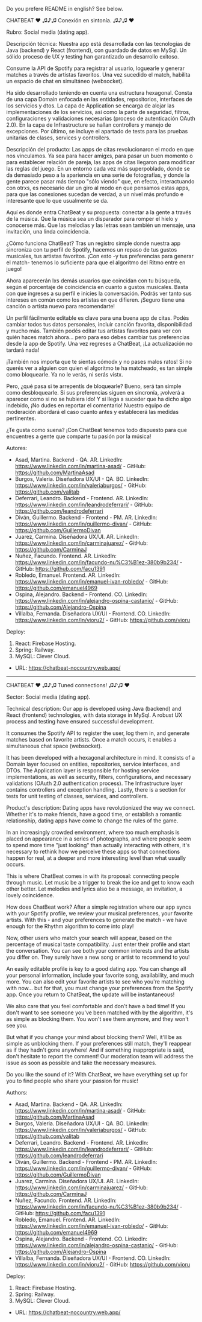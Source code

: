 Do you prefere README in english? See below.

CHATBEAT ♥ ♫♪♫ Conexión en sintonía. ♫♪♫ ♥

Rubro: Social media (dating app).

Descripción técnica: Nuestra app está desarrollada con las tecnologías de Java (backend) y React (frontend), con guardado de datos en MySql. Un sólido proceso de UX y testing han garantizado un desarrollo exitoso.

Consume la API de Spotify para registrar al usuario, loguearle y generar matches a través de artistas favoritos. Una vez sucedido el match, habilita un espacio de chat en simultáneo (websocket).

Ha sido desarrollado teniendo en cuenta una estructura hexagonal. Consta de una capa Domain enfocada en las entidades, repositorios, interfaces de los servicios y dtos. La capa de Application se encarga de alojar las implementaciones de los servicios, así como la parte de seguridad, filtros, configuraciones y validaciones necesarias (proceso de autenticación OAuth 2.0). En la capa de Infrastructure se hallan controllers y manejo de excepciones. Por último, se incluye el apartado de tests para las pruebas unitarias de clases, services y controllers.

Descripción del producto: Las apps de citas revolucionaron el modo en que nos vinculamos. Ya sea para hacer amigxs, para pasar un buen momento o para establecer relación de pareja, las apps de citas llegaron para modificar las reglas del juego.
En un entorno cada vez más superpoblado, donde se da demasiado peso a la apariencia en una serie de fotografías, y donde la gente parece pasar más tiempo "sólo viendo" que, en efecto, interactuando con otrxs, es necesario dar un giro al modo en que pensamos estas apps, para que las conexiones sucedan de verdad, a un nivel más profundo e interesante que lo que usualmente se da.

Aquí es donde entra ChatBeat y su propuesta: conectar a la gente a través de la música. Que la música sea un disparador para romper el hielo y conocerse más. Que las melodías y las letras sean también un mensaje, una invitación, una linda coincidencia.

¿Cómo funciona ChatBeat? Tras un registro simple donde nuestra app sincroniza con tu perfil de Spotify, hacemos un repaso de tus gustos musicales, tus artistas favoritos. ¡Con esto -y tus preferencias para generar el match- tenemos lo suficiente para que el algoritmo del Ritmo entre en juego!

Ahora aparecerán lxs demás usuarios que coincidan con tu búsqueda, según el porcentaje de coincidencia en cuanto a gustos musicales. Basta con que ingreses a su perfil e inicies la conversación. Podrás ver tanto sus intereses en común como los artistas en que difieren. ¡Seguro tiene una canción o artista nuevo para recomendarte!

Un perfil fácilmente editable es clave para una buena app de citas. Podés cambiar todos tus datos personales, incluir canción favorita, disponibilidad y mucho más. También podés editar tus artistas favoritos para ver con quién haces match ahora... pero para eso debes cambiar tus preferencias desde la app de Spotify. Una vez regreses a ChatBeat, ¡La actualización no tardará nada!

¡También nos importa que te sientas cómodx y no pases malos ratos! Si no querés ver a alguien con quien el algoritmo te ha matcheado, es tan simple como bloquearle. Ya no le verás, ni serás vistx.

Pero, ¿qué pasa si te arrepentís de bloquearle? Bueno, será tan simple como desbloquearle. Si sus preferencias siguen en sincronía, ¡volverá a aparecer como si no se hubiera ido! Y si llega a suceder que ha dicho algo indebido, ¡No dudes en reportar el comentario! Nuestro equipo de moderación abordará el caso cuanto antes y establecerá las medidas pertinentes.

¿Te gusta como suena? ¡Con ChatBeat tenemos todo dispuesto para que encuentres a gente que comparte tu pasión por la música!

Autores:
- Asad, Martina. Backend - QA. AR. LinkedIn: https://www.linkedin.com/in/martina-asad/ - GitHub: https://github.com/MartinaAsad
- Burgos, Valeria. Diseñadora UX/UI - QA. BO. LinkedIn: https://www.linkedin.com/in/valeriaburgos/ - GitHub: https://github.com/valitab
- Deferrari, Leandro. Backend - Frontend. AR. LinkedIn: https://www.linkedin.com/in/leandrodeferrari/ - GitHub: https://github.com/leandrodeferrari
- Diván, Guillermo. Backend - Frontend - PM. AR. LinkedIn: https://www.linkedin.com/in/guillermo-divan/ - GitHub: https://github.com/GuillermoDivan
- Juarez, Carmina. Diseñadora UX/UI. AR. LinkedIn: https://www.linkedin.com/in/carminajuarez/ - GitHub: https://github.com/CarminaJ
- Nuñez, Facundo. Frontend. AR. LinkedIn: https://www.linkedin.com/in/facundo-nu%C3%B1ez-380b9b234/ - GitHub: https://github.com/facu1391
- Robledo, Emanuel. Frontend. AR. LinkedIn: https://www.linkedin.com/in/emanuel-ivan-robledo/ - GitHub: https://github.com/emanuel4969
- Ospina, Alejandro. Backend - Frontend. CO. LinkedIn: https://www.linkedin.com/in/alejandro-ospina-castanio/ - GitHub: https://github.com/Alejandro-Ospina
- Villalba, Fernanda. Diseñadora UX/UI - Frontend. CO. LinkedIn: https://www.linkedin.com/in/vioru2/ - GitHub: https://github.com/vioru

Deploy:

1. React: Firebase Hosting.
2. Spring: Railway.
3. MySQL: Clever Cloud.

- URL: https://chatbeat-nocountry.web.app/

------------


CHATBEAT ♥ ♫♪♫ Tuned connections! ♫♪♫ ♥

Sector: Social media (dating app).

Technical description: Our app is developed using Java (backend) and React (frontend) technologies, with data storage in MySql. A robust UX process and testing have ensured successful development.

It consumes the Spotify API to register the user, log them in, and generate matches based on favorite artists. Once a match occurs, it enables a simultaneous chat space (websocket).

It has been developed with a hexagonal architecture in mind. It consists of a Domain layer focused on entities, repositories, service interfaces, and DTOs. The Application layer is responsible for hosting service implementations, as well as security, filters, configurations, and necessary validations (OAuth 2.0 authentication process). The Infrastructure layer contains controllers and exception handling. Lastly, there is a section for tests for unit testing of classes, services, and controllers.

Product's description:
Dating apps have revolutionized the way we connect. Whether it's to make friends, have a good time, or establish a romantic relationship, dating apps have come to change the rules of the game.

In an increasingly crowded environment, where too much emphasis is placed on appearance in a series of photographs, and where people seem to spend more time "just looking" than actually interacting with others, it's necessary to rethink how we perceive these apps so that connections happen for real, at a deeper and more interesting level than what usually occurs.

This is where ChatBeat comes in with its proposal: connecting people through music. Let music be a trigger to break the ice and get to know each other better. Let melodies and lyrics also be a message, an invitation, a lovely coincidence.

How does ChatBeat work? After a simple registration where our app syncs with your Spotify profile, we review your musical preferences, your favorite artists. With this - and your preferences to generate the match - we have enough for the Rhythm algorithm to come into play!

Now, other users who match your search will appear, based on the percentage of musical taste compatibility. Just enter their profile and start the conversation. You can see both your common interests and the artists you differ on. They surely have a new song or artist to recommend to you!

An easily editable profile is key to a good dating app. You can change all your personal information, include your favorite song, availability, and much more. You can also edit your favorite artists to see who you're matching with now... but for that, you must change your preferences from the Spotify app. Once you return to ChatBeat, the update will be instantaneous!

We also care that you feel comfortable and don't have a bad time! If you don't want to see someone you've been matched with by the algorithm, it's as simple as blocking them. You won't see them anymore, and they won't see you.

But what if you change your mind about blocking them? Well, it'll be as simple as unblocking them. If your preferences still match, they'll reappear as if they hadn't gone anywhere! And if something inappropriate is said, don't hesitate to report the comment! Our moderation team will address the issue as soon as possible and take the necessary measures.

Do you like the sound of it? With ChatBeat, we have everything set up for you to find people who share your passion for music!

Authors:
- Asad, Martina. Backend - QA. AR. LinkedIn: https://www.linkedin.com/in/martina-asad/ - GitHub: https://github.com/MartinaAsad
- Burgos, Valeria. Diseñadora UX/UI - QA. BO. LinkedIn: https://www.linkedin.com/in/valeriaburgos/ - GitHub: https://github.com/valitab
- Deferrari, Leandro. Backend - Frontend. AR. LinkedIn: https://www.linkedin.com/in/leandrodeferrari/ - GitHub: https://github.com/leandrodeferrari
- Diván, Guillermo. Backend - Frontend - PM. AR. LinkedIn: https://www.linkedin.com/in/guillermo-divan/ - GitHub: https://github.com/GuillermoDivan
- Juarez, Carmina. Diseñadora UX/UI. AR. LinkedIn: https://www.linkedin.com/in/carminajuarez/ - GitHub: https://github.com/CarminaJ
- Nuñez, Facundo. Frontend. AR. LinkedIn: https://www.linkedin.com/in/facundo-nu%C3%B1ez-380b9b234/ - GitHub: https://github.com/facu1391
- Robledo, Emanuel. Frontend. AR. LinkedIn: https://www.linkedin.com/in/emanuel-ivan-robledo/ - GitHub: https://github.com/emanuel4969
- Ospina, Alejandro. Backend - Frontend. CO. LinkedIn: https://www.linkedin.com/in/alejandro-ospina-castanio/ - GitHub: https://github.com/Alejandro-Ospina
- Villalba, Fernanda. Diseñadora UX/UI - Frontend. CO. LinkedIn: https://www.linkedin.com/in/vioru2/ - GitHub: https://github.com/vioru

Deploy:

1. React: Firebase Hosting.
2. Spring: Railway.
3. MySQL: Clever Cloud.

- URL: https://chatbeat-nocountry.web.app/

